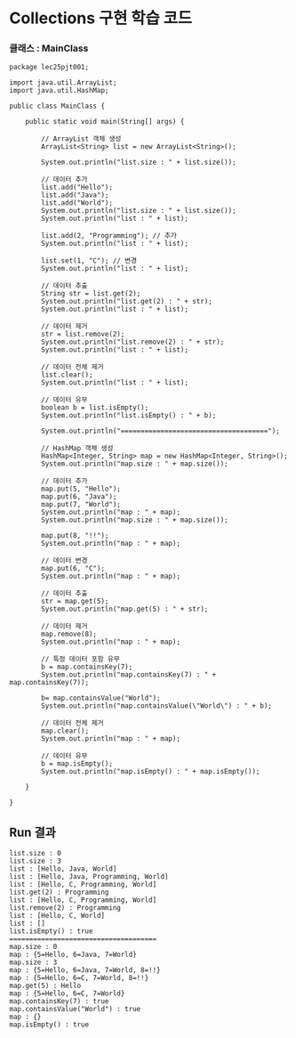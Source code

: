 # Collections 구현 학습 코드

### 클래스 : MainClass
	package lec25pjt001;
	
	import java.util.ArrayList;
	import java.util.HashMap;
	
	public class MainClass {
		
		public static void main(String[] args) {
			
			// ArrayList 객체 생성
			ArrayList<String> list = new ArrayList<String>();
			
			System.out.println("list.size : " + list.size());
			
			// 데이터 추가
			list.add("Hello");
			list.add("Java");
			list.add("World");
			System.out.println("list.size : " + list.size());
			System.out.println("list : " + list);
			
			list.add(2, "Programming"); // 추가
			System.out.println("list : " + list);
			
			list.set(1, "C"); // 변경 
			System.out.println("list : " + list); 
			
			// 데이터 추출
			String str = list.get(2);
			System.out.println("list.get(2) : " + str);
			System.out.println("list : " + list);
			
			// 데이터 제거
			str = list.remove(2);
			System.out.println("list.remove(2) : " + str);
			System.out.println("list : " + list);
			
			// 데이터 전체 제거 
			list.clear();
			System.out.println("list : " + list);
			
			// 데이터 유무 
			boolean b = list.isEmpty();
			System.out.println("list.isEmpty() : " + b);
			
			System.out.println("=====================================");
			
			// HashMap 객체 생성
			HashMap<Integer, String> map = new HashMap<Integer, String>();
			System.out.println("map.size : " + map.size());
			
			// 데이터 추가
			map.put(5, "Hello");
			map.put(6, "Java");
			map.put(7, "World");
			System.out.println("map : " + map);
			System.out.println("map.size : " + map.size());
			
			map.put(8, "!!");
			System.out.println("map : " + map);
			
			// 데이터 변경 
			map.put(6, "C");
			System.out.println("map : " + map);
			
			// 데이터 추출
			str = map.get(5);
			System.out.println("map.get(5) : " + str);
			
			// 데이터 제거
			map.remove(8);
			System.out.println("map : " + map);
			
			// 특정 데이터 포함 유무 
			b = map.containsKey(7);
			System.out.println("map.containsKey(7) : " + map.containsKey(7));
			
			b= map.containsValue("World");
			System.out.println("map.containsValue(\"World\") : " + b);
			
			// 데이터 전체 제거 
			map.clear();
			System.out.println("map : " + map);
			
			// 데이터 유무 
			b = map.isEmpty();
			System.out.println("map.isEmpty() : " + map.isEmpty());
			
		}
	
	}




## Run 결과
	list.size : 0
	list.size : 3
	list : [Hello, Java, World]
	list : [Hello, Java, Programming, World]
	list : [Hello, C, Programming, World]
	list.get(2) : Programming
	list : [Hello, C, Programming, World]
	list.remove(2) : Programming
	list : [Hello, C, World]
	list : []
	list.isEmpty() : true
	=====================================
	map.size : 0
	map : {5=Hello, 6=Java, 7=World}
	map.size : 3
	map : {5=Hello, 6=Java, 7=World, 8=!!}
	map : {5=Hello, 6=C, 7=World, 8=!!}
	map.get(5) : Hello
	map : {5=Hello, 6=C, 7=World}
	map.containsKey(7) : true
	map.containsValue("World") : true
	map : {}
	map.isEmpty() : true
